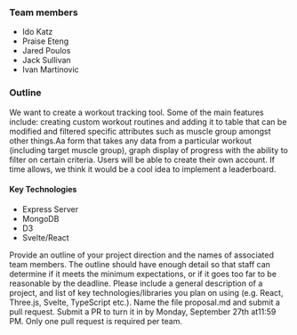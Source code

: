 ### Team members
- Ido Katz
- Praise Eteng
- Jared Poulos
- Jack Sullivan
- Ivan Martinovic

### Outline
We want to create a workout tracking tool. Some of the main features include: creating custom workout routines and adding it to table that can be modified and filtered specific attributes such as muscle group amongst other things.Aa form that takes any data from a particular workout (including target muscle group), graph display of progress with the ability to filter on certain criteria. Users will be able to create their own account. If time allows, we think it would be a cool idea to implement a leaderboard. 


#### Key Technologies
- Express Server
- MongoDB
- D3
- Svelte/React

Provide an outline of your project direction and the names of associated team members. 
The outline should have enough detail so that staff can determine if it meets the minimum expectations, or if it goes too far to be reasonable by the deadline. 
Please include a general description of a project, 
and list of key technologies/libraries you plan on using (e.g. React, Three.js, Svelte, TypeScript etc.). 
Name the file proposal.md and submit a pull request. 
Submit a PR to turn it in by Monday, September 27th at11:59 PM. Only one pull request is required per team.
